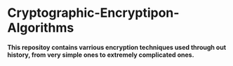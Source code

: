 # Cryptographic-Encryptipon-Algorithms

<p><b>This repositoy contains varrious encryption techniques used through out history, from very simple ones to extremely complicated ones.</b></p>
